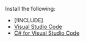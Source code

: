 Install the following:

* [!INCLUDE[](~/includes/net-core-sdk-download-link.md)]
* [Visual Studio Code](https://www.microsoft.com/net/download/linux)
* [C# for Visual Studio Code](https://marketplace.visualstudio.com/items?itemName=ms-vscode.csharp)
